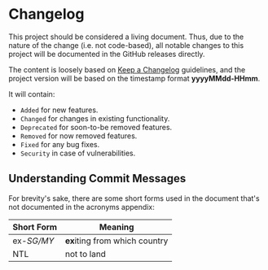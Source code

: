 # Changelog
This project should be considered a living document. Thus, due to the nature of the change (i.e. not code-based), all notable changes to this project will be documented in the GitHub releases directly.

The content is loosely based on [Keep a Changelog](https://keepachangelog.com/en/1.0.0/) guidelines, and 
the project version will be based on the timestamp format **yyyyMMdd-HHmm**. 

It will contain:

- ```Added``` for new features.
- ```Changed``` for changes in existing functionality.
- ```Deprecated``` for soon-to-be removed features.
- ```Removed``` for now removed features.
- ```Fixed``` for any bug fixes.
- ```Security``` in case of vulnerabilities.

## Understanding Commit Messages

For brevity's sake, there are some short forms used in the document that's not documented in the acronyms appendix:

| Short Form | Meaning |
|------------|---------|
| ex-_SG/MY_ | **ex**iting from which country |
| NTL | not to land |